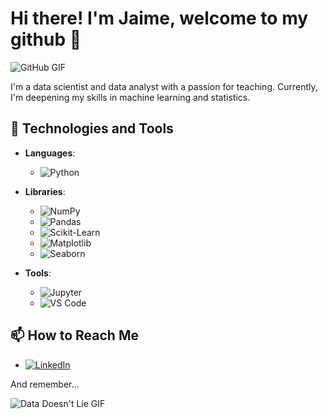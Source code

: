 # Hi there! I'm Jaime, welcome to my github 👋


![GitHub GIF](https://media.giphy.com/media/CwTvSiWflgCGKgz5eb/giphy.gif)

I'm a data scientist and data analyst with a passion for teaching. Currently, I'm deepening my skills in machine learning and statistics. 

## 🔧 Technologies and Tools
- **Languages**:
  
  - ![Python](https://img.shields.io/badge/-Python-3776AB?logo=python&logoColor=white)

- **Libraries**:
  
  - ![NumPy](https://img.shields.io/badge/-NumPy-013243?logo=numpy&logoColor=white)
  - ![Pandas](https://img.shields.io/badge/-Pandas-150458?logo=pandas&logoColor=white)
  - ![Scikit-Learn](https://img.shields.io/badge/-Scikit--Learn-F7931E?logo=scikit-learn&logoColor=white)
  - ![Matplotlib](https://img.shields.io/badge/-Matplotlib-007ACC?logo=matplotlib&logoColor=white)
  - ![Seaborn](https://img.shields.io/badge/-Seaborn-3776AB?logo=python&logoColor=white)


- **Tools**:
  
  - ![Jupyter](https://img.shields.io/badge/-Jupyter-F37626?logo=jupyter&logoColor=white)
  - ![VS Code](https://img.shields.io/badge/-Visual%20Studio%20Code-007ACC?logo=visual-studio-code&logoColor=white)


## 📫 How to Reach Me

- [![LinkedIn](https://img.shields.io/badge/-LinkedIn-0077B5?logo=linkedin&logoColor=white)](https://www.linkedin.com/in/jaime-roll%C3%B3n-castro-data/)



And remember...

![Data Doesn't Lie GIF](https://media.giphy.com/media/LaVp0AyqR5bGsC5Cbm/giphy.gif)
